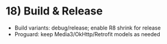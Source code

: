 # 18) Build & Release
- Build variants: debug/release; enable R8 shrink for release
- Proguard: keep Media3/OkHttp/Retrofit models as needed
